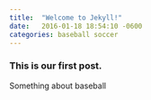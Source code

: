```yaml
---
title:  "Welcome to Jekyll!"
date:   2016-01-18 18:54:10 -0600
categories: baseball soccer
---
```


### This is our first post.

Something about baseball